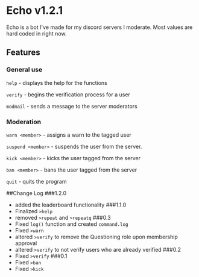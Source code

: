 # Echo v1.2.1
Echo is a bot I've made for my discord servers I moderate. Most values are hard coded in right now.

## Features
### General use
`help` - displays the help for the functions

`verify` - begins the verification process for a user 

`modmail` - sends a message to the server moderators

### Moderation
`warn <member>` - assigns a warn to the tagged user

`suspend <member>` - suspends the user from the server.

`kick <member>` - kicks the user tagged from the server

`ban <member>` - bans the user tagged from the server

`quit` - quits the program

##Change Log
###1.2.0
* added the leaderboard functionality
###1.1.0
* Finalized `>help`
* removed `>repeat` and `>repeatq`
###0.3
* Fixed `log()` function and created `command.log`
* Fixed `>warn`
* altered `>verify` to remove the Questioning role upon membership approval
* altered `>verify` to not verify users who are already verified
###0.2
* Fixed `>verify`
###0.1
* Fixed `>ban` 
* Fixed `>kick`